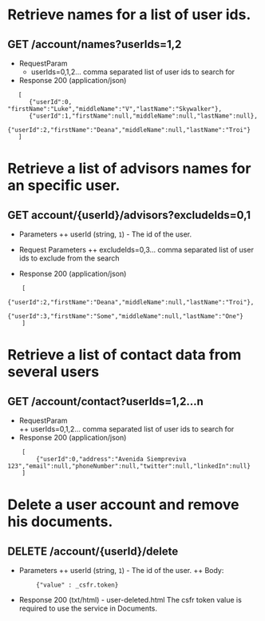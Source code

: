 # Retrieve names for a list of user ids.
## GET /account/names?userIds=1,2
+ RequestParam   
	+ userIds=0,1,2... comma separated list of user ids to search for
+ Response 200 (application/json)
```
   [	
      {"userId":0, "firstName":"Luke","middleName":"V","lastName":"Skywalker"},
      {"userId":1,"firstName":null,"middleName":null,"lastName":null},
      {"userId":2,"firstName":"Deana","middleName":null,"lastName":"Troi"}
   ]
```
 
# Retrieve a list of advisors names for an specific user.
## GET account/{userId}/advisors?excludeIds=0,1
+ Parameters
	++ userId  (string, `1`) - The id of the user.
+ Request Parameters
	++ excludeIds=0,3... comma separated list of user ids to exclude from the search

+ Response 200 (application/json)
```
	[
		{"userId":2,"firstName":"Deana","middleName":null,"lastName":"Troi"},
		{"userId":3,"firstName":"Some","middleName":null,"lastName":"One"}
	]
```

# Retrieve a list of contact data from several users
## GET /account/contact?userIds=1,2...n
+ RequestParam   
	++ userIds=0,1,2... comma separated list of user ids to search for
+ Response 200 (application/json)
```
	[
		{"userId":0,"address":"Avenida Siempreviva 123","email":null,"phoneNumber":null,"twitter":null,"linkedIn":null}
	]
```

# Delete a user account and remove his documents.
## DELETE /account/{userId}/delete
+ Parameters
	++ userId  (string, `1`) - The id of the user.
	++ Body:
```
		{"value" : _csfr.token}
``` 
+ Response 200 (txt/html) - user-deleted.html
The csfr token value is required to use the service in Documents.


 

